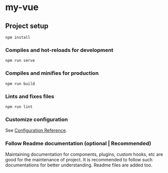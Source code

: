 # my-vue

## Project setup
```
npm install
```

### Compiles and hot-reloads for development
```
npm run serve
```

### Compiles and minifies for production
```
npm run build
```

### Lints and fixes files
```
npm run lint
```

### Customize configuration
See [Configuration Reference](https://cli.vuejs.org/config/).

### Follow Readme documentation (optional | Recommended)
Maintaining documentation for components, plugins, custom hooks, etc are good for the maintenance of project.
It is recommended to follow such documentations for better understanding.
Readme files are added too.